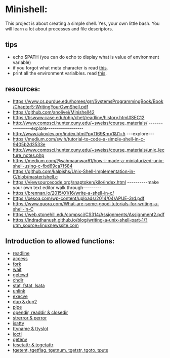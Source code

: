 # Minishell:
This project is about creating a simple shell. Yes, your own little bash. You will learn a lot about processes and file descriptors.
## tips
- echo $PATH (you can do echo to display what is value of environment variable)
- if you forgot what meta character is read [this](https://en.wikipedia.org/wiki/Metacharacter).
- print all the environment varialbles. read [this](https://stackoverflow.com/questions/2085302/printing-all-environment-variables-in-c-c).
## resources:
- https://www.cs.purdue.edu/homes/grr/SystemsProgrammingBook/Book/Chapter5-WritingYourOwnShell.pdf
- https://github.com/anolivei/Minishell42
- https://tiswww.case.edu/php/chet/readline/history.html#SEC12
- http://www.compsci.hunter.cuny.edu/~sweiss/course_materials/ ----------------explore------------------
- http://www.iakovlev.org/index.html?p=1169&m=1&l1=5 ---explore---
- https://medium.com/swlh/tutorial-to-code-a-simple-shell-in-c-9405b2d3533e
- http://www.compsci.hunter.cuny.edu/~sweiss/course_materials/unix_lecture_notes.php
- https://medium.com/@sahmaanwar61/how-i-made-a-miniaturized-unix-shell-using-c-fbd69ca7f584
- https://github.com/kalpishs/Unix-Shell-Implementation-in-C/blob/master/shell.c
- https://viewsourcecode.org/snaptoken/kilo/index.html ----------make your own text editor walk through---------
- https://brennan.io/2015/01/16/write-a-shell-in-c/
- https://xesoa.com/wp-content/uploads/2014/04/APUE-3rd.pdf
- https://www.quora.com/What-are-some-good-tutorials-for-writing-a-shell-in-C
- https://web.stonehill.edu/compsci/CS314/Assignments/Assignment2.pdf
- https://indradhanush.github.io/blog/writing-a-unix-shell-part-1/?utm_source=linuxnewssite.com
## Introduction to allowed functions:
- [readline](docs/readline.MD)
- [access](docs/access.MD)
- [fork](docs/fork.MD)
- [wait](docs/wait.MD)
- [getcwd](docs/getcwd.MD)
- [chdir](docs/chdir.MD)
- [stat, fstat, lsata](docs/stat.MD)
- [unlink](docs/unlink.MD)
- [execve](docs/execve.MD)
- [dup & dup2](docs/dup.MD)
- [pipe](docs/pipe.MD)
- [opendir, readdir & closedir](docs/opendir.MD)
- [strerror & perror](docs/errors.MD)
- [isatty](docs/isatty.MD)
- [ttyname & ttyslot](docs/tty.MD)
- [ioctl](docs/ioctl.MD)
- [getenv](docs/getenv.MD)
- [tcsetattr & tcgetattr](docs/tcattr.MD)
- [tgetent, tgetflag, tgetnum, tgetstr, tgoto, tputs](docs/tget.MD)
